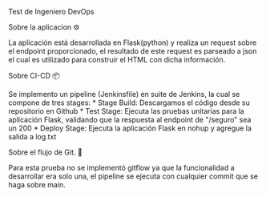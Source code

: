 Test de Ingeniero DevOps

Sobre la aplicacion ⚙️

La aplicación está desarrollada en Flask(python) y realiza un request sobre el endpoint proporcionado, el resultado de este request es parseado a json el cual es utilizado para construir el HTML con dicha información.

Sobre CI-CD 📦

Se implemento un pipeline (Jenkinsfile) en suite de Jenkins, la cual se compone de tres stages:
    * Stage Build: Descargamos el código desde su repositorio en Github
    * Test Stage: Ejecuta las pruebas unitarias para la aplicación Flask, validando que la respuesta al endpoint de "/seguro" sea un 200
    * Deploy Stage: Ejecuta la aplicación Flask en nohup y agregue la salida a log.txt


Sobre el flujo de Git. 🚀

Para esta prueba no se implementó gitflow ya que la funcionalidad a desarrollar era solo una, el pipeline se ejecuta con cualquier commit que se haga sobre main.
